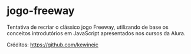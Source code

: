# jogo-freeway

Tentativa de recriar o clássico jogo Freeway, utilizando de base os conceitos introdutórios em JavaScript apresentados nos cursos da Alura.

Créditos: https://github.com/kewineic
